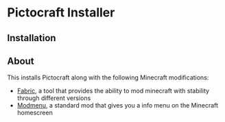 # Pictocraft Installer

## Installation


## About

This installs Pictocraft along with the following Minecraft modifications:
- [Fabric](https://fabricmc.net/), a tool that provides the ability to mod minecraft with stability through different versions
- [Modmenu](https://github.com/Prospector/ModMenu), a standard mod that gives you a info menu on the Minecraft homescreen